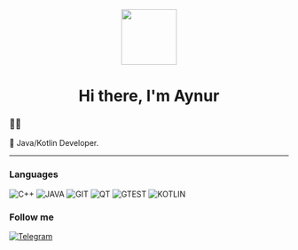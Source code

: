 
<div id="header" align="center">
    <img src="https://media.giphy.com/media/gjrYDwbjnK8x36xZIO/giphy.gif" width="100"/>
    <h1 align="center">Hi there, I'm <a target="_blank">Aynur</a>
</div>

### :man_technologist:
        
:seedling: Java/Kotlin Developer.

---

### Languages
![C++](https://img.shields.io/badge/-C/C++-blueviolet?style=for-the-badge&logo=C%2b%2b)
![JAVA](https://img.shields.io/badge/Java-blueviolet?style=for-the-badge&logo=java&logoColor=white)
![GIT](https://img.shields.io/badge/-GIT-blueviolet?style=for-the-badge&logo=GIT)
![QT](https://img.shields.io/badge/Qt-blueviolet?style=for-the-badge&logo=QT)
![GTEST](https://img.shields.io/badge/GTEST-blueviolet?style=for-the-badge&logo=testing-library&logoColor=red)
![KOTLIN](https://img.shields.io/badge/Java-blueviolet?style=for-the-badge&logo=java&logoColor=white)

### Follow me
[![Telegram](https://img.shields.io/badge/-Jerlenem-blueviolet?style=flat&logo=Telegram)](https://t.me/Jerlenem)

